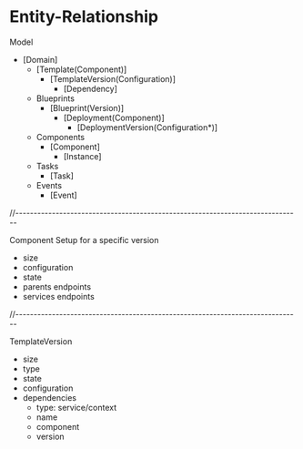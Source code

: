 Entity-Relationship
===================

Model
- [Domain]
  - [Template(Component)]
    - [TemplateVersion(Configuration)]
      - [Dependency]
  - Blueprints
    - [Blueprint(Version)]
      - [Deployment(Component)]
        - [DeploymentVersion(Configuration*)]
  - Components
    - [Component]
      - [Instance]
  - Tasks
    - [Task]
  - Events
    - [Event]

//------------------------------------------------------------------------------

Component Setup for a specific version
- size
- configuration
- state
- parents endpoints
- services endpoints

//------------------------------------------------------------------------------

TemplateVersion

- size
- type
- state
- configuration
- dependencies
  - type: service/context
  - name
  - component
  - version
